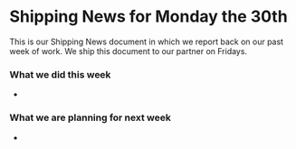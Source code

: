 # Shipping News for Monday the 30th

This is our Shipping News document in which we report back on our past week of
work. We ship this document to our partner on Fridays.


### What we did this week

-

### What we are planning for next week

-

